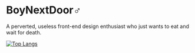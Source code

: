 # BoyNextDoor♂

A perverted, useless front-end design enthusiast who just wants to eat and wait for death.

[![Top Langs](https://github-readme-stats.vercel.app/api/top-langs/?username=RSSYLY)](https://github.com/anuraghazra/github-readme-stats)
